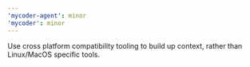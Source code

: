 ```yaml
---
'mycoder-agent': minor
'mycoder': minor
---
```


Use cross platform compatibility tooling to build up context, rather than Linux/MacOS specific tools.
